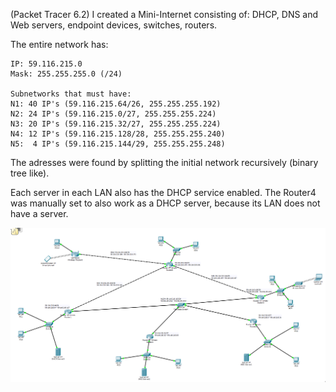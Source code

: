(Packet Tracer 6.2) 
I created a Mini-Internet consisting of: DHCP, DNS and Web servers, endpoint devices, switches, routers.

The entire network has:

	IP: 59.116.215.0
	Mask: 255.255.255.0 (/24)

	Subnetworks that must have:
	N1: 40 IP's (59.116.215.64/26, 255.255.255.192)
	N2: 24 IP's (59.116.215.0/27, 255.255.255.224)
	N3: 20 IP's (59.116.215.32/27, 255.255.255.224)
	N4: 12 IP's (59.116.215.128/28, 255.255.255.240)
	N5:  4 IP's (59.116.215.144/29, 255.255.255.248)

The adresses were found by splitting the initial network recursively (binary tree like).

Each server in each LAN also has the DHCP service enabled. 
The Router4 was manually set to also work as a DHCP server, because its LAN does not have a server. 

![alt text](https://github.com/StefanCsPurge/Computer-Networks/blob/main/PacketTracer%20Mini-Internet%201/Mini-Internet-1.png)


